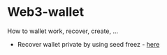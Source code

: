 # Web3-wallet
How to wallet work, recover, create, ...

- Recover wallet private by using seed freez - [here](https://github.com/sol-app/web3-wallet/tree/main/recover-wallet) 
